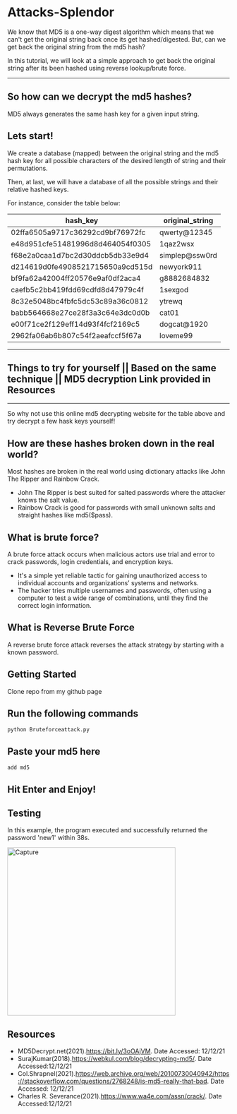 # Attacks-Splendor

We know that MD5 is a one-way digest algorithm which means that we can't get the original string back once its get hashed/digested. But, can we get back the original string from the md5 hash?

In this tutorial, we will look at a simple approach to get back the original string after its been hashed using reverse lookup/brute force. 

***********
## So how can we decrypt the md5 hashes?
MD5 always generates the same hash key for a given input string.


## Lets start!

We create a database (mapped) between the original string and the md5 hash key for all possible characters of the desired length of string and their permutations. 

Then, at last, we will have a database of all the possible strings and their relative hashed keys.

For instance, consider the table below:

| hash_key	| original_string|
|-------- | --------------|
| 02ffa6505a9717c36292cd9bf76972fc	| qwerty@12345  |
| e48d951cfe51481996d8d464054f0305  |	1qaz2wsx      |
| f68e2a0caa1d7bc2d30ddcb5db33e9d4	| simplep@ssw0rd|
| d214619d0fe4908521715650a9cd515d	| newyork911    |
| bf9fa62a42004ff20576e9af0df2aca4	| g8882684832   |
| caefb5c2bb419fdd69cdfd8d47979c4f  | 1sexgod       |
| 8c32e5048bc4fbfc5dc53c89a36c0812	| ytrewq        |
| babb564668e27ce28f3a3c64e3dc0d0b	| cat01         |
| e00f71ce2f129eff14d93f4fcf2169c5  | dogcat@1920   |
| 2962fa06ab6b807c54f2aeafccf5f67a	| loveme99      |


****************************************************************************************************************
## Things to try for yourself || Based on the same technique || MD5 decryption Link provided in Resources
****************************************************************************************************************
So why not use this online md5 decrypting website for the table above and  try decrypt a few hask keys yourself! 

## How are these hashes broken down in the real world?

Most hashes are broken in the real world using dictionary attacks like John The Ripper and Rainbow Crack.

* John The Ripper is best suited for salted passwords where the attacker knows the salt value.
* Rainbow Crack is good for passwords with small unknown salts and straight hashes like md5($pass).

## What is brute force?

A brute force attack occurs when malicious actors use trial and error to crack passwords, login credentials, and encryption keys.

* It's a simple yet reliable tactic for gaining unauthorized access to individual accounts and organizations’ systems and networks.
* The hacker tries multiple usernames and passwords, often using a computer to test a wide range of combinations, until they find the correct login information.

## What is Reverse Brute Force

A reverse brute force attack reverses the attack strategy by starting with a known password. 

## Getting Started

Clone repo from my github page

## Run the following commands

```
python Bruteforceattack.py
```

## Paste your md5 here

```
add md5
```

## Hit Enter and Enjoy!

## Testing

In this example, the program executed and successfully returned the password 'new1' within 38s. 

<img width="381" alt="Capture" src="https://user-images.githubusercontent.com/91548582/145726987-3e3da530-f394-4843-b1d7-5562fa32a661.PNG">


## Resources
* MD5Decrypt.net(2021).https://bit.ly/3oOAjVM. Date Accessed: 12/12/21
* SurajKumar(2018).https://webkul.com/blog/decrypting-md5/. Date Accessed:12/12/21  
* Col.Shrapnel(2021).https://web.archive.org/web/20100730040942/https://stackoverflow.com/questions/2768248/is-md5-really-that-bad. Date Accessed: 12/12/21
* Charles R. Severance(2021).https://www.wa4e.com/assn/crack/. Date Accessed:12/12/21
